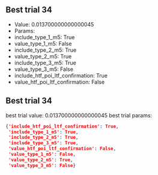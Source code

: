 
## Best trial 34
- Value: 0.013700000000000045
- Params:
- include_type_1_m5: True
- value_type_1_m5: False
- include_type_2_m5: True
- value_type_2_m5: True
- include_type_3_m5: True
- value_type_3_m5: False
- include_htf_poi_ltf_confirmation: True
- value_htf_poi_ltf_confirmation: False

## Best trial 34
best trial value: 0.013700000000000045
best trial params: 
```json
{'include_htf_poi_ltf_confirmation': True,
 'include_type_1_m5': True,
 'include_type_2_m5': True,
 'include_type_3_m5': True,
 'value_htf_poi_ltf_confirmation': False,
 'value_type_1_m5': False,
 'value_type_2_m5': True,
 'value_type_3_m5': False}
```

